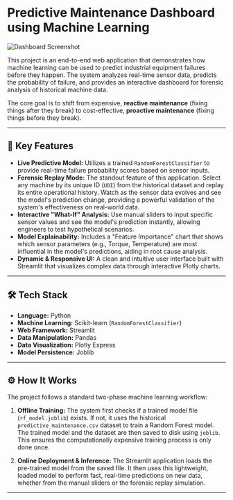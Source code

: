 # Predictive Maintenance Dashboard using Machine Learning

![Dashboard Screenshot](https://i.imgur.com/8aZ3X1h.png)

This project is an end-to-end web application that demonstrates how machine learning can be used to predict industrial equipment failures before they happen. The system analyzes real-time sensor data, predicts the probability of failure, and provides an interactive dashboard for forensic analysis of historical machine data.

The core goal is to shift from expensive, **reactive maintenance** (fixing things after they break) to cost-effective, **proactive maintenance** (fixing things before they break).

---

## 🚀 Key Features

* **Live Predictive Model:** Utilizes a trained `RandomForestClassifier` to provide real-time failure probability scores based on sensor inputs.
* **Forensic Replay Mode:** The standout feature of this application. Select any machine by its unique ID (`UDI`) from the historical dataset and replay its entire operational history. Watch as the sensor data evolves and see the model's prediction change, providing a powerful validation of the system's effectiveness on real-world data.
* **Interactive "What-If" Analysis:** Use manual sliders to input specific sensor values and see the model's prediction instantly, allowing engineers to test hypothetical scenarios.
* **Model Explainability:** Includes a "Feature Importance" chart that shows which sensor parameters (e.g., Torque, Temperature) are most influential in the model's predictions, aiding in root cause analysis.
* **Dynamic & Responsive UI:** A clean and intuitive user interface built with Streamlit that visualizes complex data through interactive Plotly charts.

---

## 🛠️ Tech Stack

* **Language:** Python
* **Machine Learning:** Scikit-learn (`RandomForestClassifier`)
* **Web Framework:** Streamlit
* **Data Manipulation:** Pandas
* **Data Visualization:** Plotly Express
* **Model Persistence:** Joblib

---

## ⚙️ How It Works

The project follows a standard two-phase machine learning workflow:

1.  **Offline Training:** The system first checks if a trained model file (`rf_model.joblib`) exists. If not, it uses the historical `predictive_maintenance.csv` dataset to train a Random Forest model. The trained model and the dataset are then saved to disk using `joblib`. This ensures the computationally expensive training process is only done once.

2.  **Online Deployment & Inference:** The Streamlit application loads the pre-trained model from the saved file. It then uses this lightweight, loaded model to perform fast, real-time predictions on new data, whether from the manual sliders or the forensic replay simulation.

---
